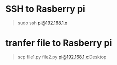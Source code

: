# SSH to Rasberry pi
> sudo ssh pi@192.168.1.x
# tranfer file to Rasberry pi
> scp file1.py file2.py pi@192.168.1.x:Desktop